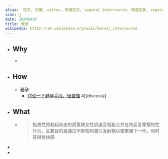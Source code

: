```yaml
---
alias:  性交, 交媾, coitus, 阴道性交, vaginal intercourse, 阴道性爱, vaginal sex, 操逼, 交配, copulation, 交尾, coition, 性交合, intercourse, doi, 爱爱, 啪啪啪, 
icon: 🔞
date: 20240410
title: 做爱
wikipedia: https://en.wikipedia.org/wiki/Sexual_intercourse
---
```


- ## Why
  -
- ## How
  - 避孕
    - [讨论一下避孕手段，很苦恼](https://bgm.tv/group/topic/374618) #[[discuss]]
- ## What
  - > 指男性将勃起状态的阴茎跟女性阴道互相接合并在内反复摩擦的性行为，主要目的是通过不断性刺激引发射精以便繁殖下一代，同时获得性快感
-
-